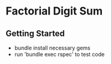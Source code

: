 # Factorial Digit Sum

## Getting Started

- bundle install necessary gems
- run 'bundle exec rspec' to test code
